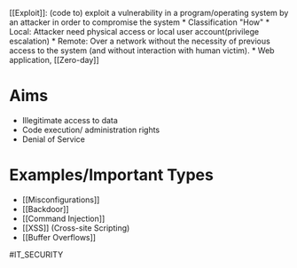 [[Exploit]]: (code to) exploit a vulnerability in a program/operating system by an attacker in order to compromise the system
	* Classification "How"
		* Local: Attacker need physical access or local user account(privilege escalation)
		* Remote: Over a network without the necessity of previous access to the system (and without interaction with human victim).
		* Web application, [[Zero-day]]

# Aims
* Illegitimate access to data
* Code execution/ administration rights
* Denial of Service
# Examples/Important Types
* [[Misconfigurations]]
* [[Backdoor]]
* [[Command Injection]]
* [[XSS]] (Cross-site Scripting)
* [[Buffer Overflows]]

#IT_SECURITY 